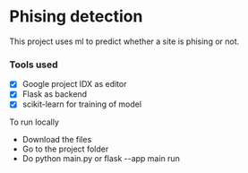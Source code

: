 # Phising detection

This project uses ml to predict whether a site is phising or not.

### Tools used 
- [x] Google project IDX as editor
- [x] Flask as backend
- [x] scikit-learn for training of model

To run locally 
- Download the files
- Go to the project folder
- Do python main.py or flask --app main run
      
